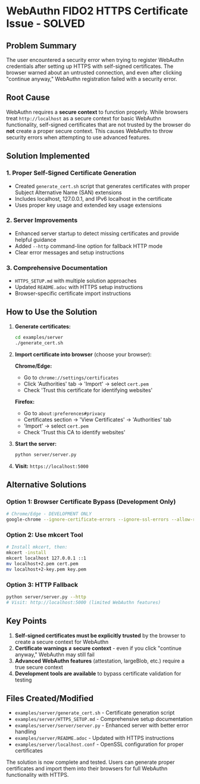 # WebAuthn FIDO2 HTTPS Certificate Issue - SOLVED

## Problem Summary

The user encountered a security error when trying to register WebAuthn credentials after setting up HTTPS with self-signed certificates. The browser warned about an untrusted connection, and even after clicking "continue anyway," WebAuthn registration failed with a security error.

## Root Cause

WebAuthn requires a **secure context** to function properly. While browsers treat `http://localhost` as a secure context for basic WebAuthn functionality, self-signed certificates that are not trusted by the browser do **not** create a proper secure context. This causes WebAuthn to throw security errors when attempting to use advanced features.

## Solution Implemented

### 1. Proper Self-Signed Certificate Generation
- Created `generate_cert.sh` script that generates certificates with proper Subject Alternative Name (SAN) extensions
- Includes localhost, 127.0.0.1, and IPv6 localhost in the certificate
- Uses proper key usage and extended key usage extensions

### 2. Server Improvements
- Enhanced server startup to detect missing certificates and provide helpful guidance
- Added `--http` command-line option for fallback HTTP mode
- Clear error messages and setup instructions

### 3. Comprehensive Documentation
- `HTTPS_SETUP.md` with multiple solution approaches
- Updated `README.adoc` with HTTPS setup instructions
- Browser-specific certificate import instructions

## How to Use the Solution

1. **Generate certificates:**
   ```bash
   cd examples/server
   ./generate_cert.sh
   ```

2. **Import certificate into browser** (choose your browser):
   
   **Chrome/Edge:**
   - Go to `chrome://settings/certificates`
   - Click 'Authorities' tab → 'Import' → select `cert.pem`
   - Check 'Trust this certificate for identifying websites'
   
   **Firefox:**
   - Go to `about:preferences#privacy`
   - Certificates section → 'View Certificates' → 'Authorities' tab
   - 'Import' → select `cert.pem`
   - Check 'Trust this CA to identify websites'

3. **Start the server:**
   ```bash
   python server/server.py
   ```

4. **Visit:** `https://localhost:5000`

## Alternative Solutions

### Option 1: Browser Certificate Bypass (Development Only)
```bash
# Chrome/Edge - DEVELOPMENT ONLY
google-chrome --ignore-certificate-errors --ignore-ssl-errors --allow-running-insecure-content
```

### Option 2: Use mkcert Tool
```bash
# Install mkcert, then:
mkcert -install
mkcert localhost 127.0.0.1 ::1
mv localhost+2.pem cert.pem
mv localhost+2-key.pem key.pem
```

### Option 3: HTTP Fallback
```bash
python server/server.py --http
# Visit: http://localhost:5000 (limited WebAuthn features)
```

## Key Points

1. **Self-signed certificates must be explicitly trusted** by the browser to create a secure context for WebAuthn
2. **Certificate warnings ≠ secure context** - even if you click "continue anyway," WebAuthn may still fail
3. **Advanced WebAuthn features** (attestation, largeBlob, etc.) require a true secure context
4. **Development tools are available** to bypass certificate validation for testing

## Files Created/Modified

- `examples/server/generate_cert.sh` - Certificate generation script
- `examples/server/HTTPS_SETUP.md` - Comprehensive setup documentation
- `examples/server/server/server.py` - Enhanced server with better error handling
- `examples/server/README.adoc` - Updated with HTTPS instructions
- `examples/server/localhost.conf` - OpenSSL configuration for proper certificates

The solution is now complete and tested. Users can generate proper certificates and import them into their browsers for full WebAuthn functionality with HTTPS.